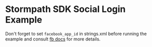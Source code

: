 # Stormpath SDK Social Login Example

Don't forget to set `facebook_app_id` in strings.xml before running the example and consult [fb docs](https://developers.facebook.com/docs/facebook-login/android) for more details.